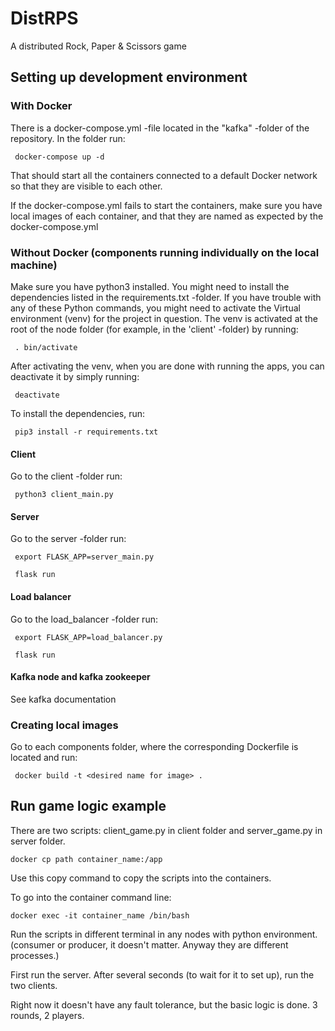 # DistRPS
A distributed Rock, Paper &amp; Scissors game


## Setting up development environment

### With Docker

There is a docker-compose.yml -file located in the "kafka" -folder of the repository.
In the folder run:

     docker-compose up -d

That should start all the containers connected to a default Docker network so that they are visible to each other.

If the docker-compose.yml fails to start the containers, make sure you have local images of each container, and that they are named as expected by the docker-compose.yml

### Without Docker (components running individually on the local machine)

Make sure you have python3 installed.
You might need to install the dependencies listed in the requirements.txt -folder.
If you have trouble with any of these Python commands, you might need to activate the Virtual environment (venv) for the project in question.
The venv is activated at the root of the node folder (for example, in the 'client' -folder) by running:

     . bin/activate
     
After activating the venv, when you are done with running the apps, you can deactivate it by simply running:

     deactivate
     
To install the dependencies, run:
     
     pip3 install -r requirements.txt

#### Client

Go to the client -folder
run: 
     
     python3 client_main.py

#### Server

Go to the server -folder
run: 

     export FLASK_APP=server_main.py
    
     flask run

#### Load balancer

Go to the load_balancer -folder
run: 

     export FLASK_APP=load_balancer.py
    
     flask run

#### Kafka node and kafka zookeeper

See kafka documentation

### Creating local images

Go to each components folder, where the corresponding Dockerfile is located and run:

     docker build -t <desired name for image> .



## Run game logic example

There are two scripts: client_game.py in client folder and server_game.py in server folder.

```
docker cp path container_name:/app
```

Use this copy command to copy the scripts into the containers.

To go into the container command line:

```
docker exec -it container_name /bin/bash
```

Run the scripts in different terminal in any nodes with python environment. (consumer or producer, it doesn't matter. Anyway they are different processes.)

First run the server. After several seconds (to wait for it to set up), run the two clients.

Right now it doesn't have any fault tolerance, but the basic logic is done. 3 rounds, 2 players.
